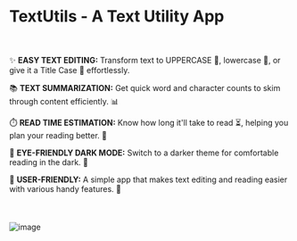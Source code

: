 # TextUtils - A Text Utility App
\
\
✨ **EASY TEXT EDITING:** Transform text to UPPERCASE 💪, lowercase 📝, or give it a Title Case 👑 effortlessly.

📚 **TEXT SUMMARIZATION:** Get quick word and character counts to skim through content efficiently. 📊

⏱️ **READ TIME ESTIMATION:** Know how long it'll take to read ⏳, helping you plan your reading better. 📖

🌙 **EYE-FRIENDLY DARK MODE:** Switch to a darker theme for comfortable reading in the dark. 🌃

🤗 **USER-FRIENDLY:** A simple app that makes text editing and reading easier with various handy features. 🚀
\
\
\
\
![image](https://github.com/neeraj-kumarr/React-TextUtils/assets/98312905/8d553031-3433-44df-be43-37136f0e39bf)
